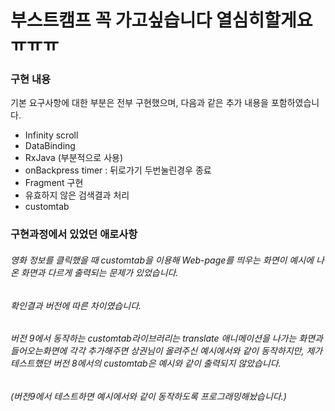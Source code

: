 # 부스트캠프 꼭 가고싶습니다 열심히할게요ㅠㅠㅠ


### 구현 내용
기본 요구사항에 대한 부분은 전부 구현했으며, 다음과 같은 추가 내용을 포함하였습니다.
- Infinity scroll
- DataBinding
- RxJava (부분적으로 사용)
- onBackpress timer : 뒤로가기 두번눌린경우 종료
- Fragment 구현
- 유효하지 않은 검색결과 처리
- customtab 

### 구현과정에서 있었던 애로사항
###### 영화 정보를 클릭했을 때 customtab을 이용해 Web-page를 띄우는 화면이 예시에 나온 화면과 다르게 출력되는 문제가 있었습니다. 
###### 확인결과 버전에 따른 차이였습니다. 
###### 버전 9에서 동작하는 customtab라이브러리는 translate 애니메이션을 나가는 화면과 들어오는화면에 각각 추가해주면 상권님이 올려주신 예시에서와 같이 동작하지만, 제가 테스트했던 버전 8에서의 customtab은 예시와 같이 출력되지 않았습니다. 
###### (버전9에서 테스트하면 예시에서와 같이 동작하도록 프로그래밍해놨습니다.)
